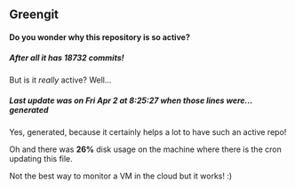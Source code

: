 ## Greengit

#### Do you wonder why this repository is so active?

##### After all it has 18732 commits!

But is it *really* active? Well...

##### Last update was on Fri Apr 2 at 8:25:27 when those lines were... generated

Yes, generated, because it certainly helps a lot to have such an active repo!

Oh and there was **26%** disk usage on the machine
where there is the cron updating this file.

Not the best way to monitor a VM in the cloud but it works! :)
